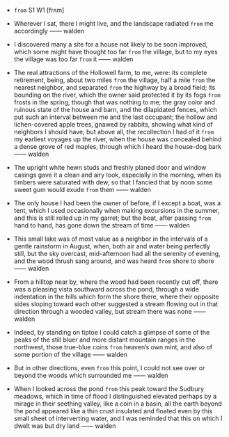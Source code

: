 - `from` S1 W1 [frʌm]



-  Wherever I sat, there I might live, and the landscape radiated `from` me accordingly —— walden

-  I discovered many a site for a house not likely to be soon improved, which some might have thought too far `from` the village, but to my eyes the village was too far `from` it —— walden

- The real attractions of the Hollowell farm, to me, were: its complete retirement, being, about two miles `from` the village, half a mile `from` the nearest neighbor, and separated `from` the highway by a broad field; its bounding on the river, which the owner said protected it by its fogs `from` frosts in the spring, though that was nothing to me; the gray color and ruinous state of the house and barn, and the dilapidated fences, which put such an interval between me and the last occupant; the hollow and lichen-covered apple trees, gnawed by rabbits, showing what kind of neighbors I should have; but above all, the recollection I had of it `from` my earliest voyages up the river, when the house was concealed behind a dense grove of red maples, through which I heard the house-dog bark —— walden

-  The upright white hewn studs and freshly planed door and window casings gave it a clean and airy look, especially in the morning, when its timbers were saturated with dew, so that I fancied that by noon some sweet gum would exude `from` them —— walden

- The only house I had been the owner of before, if I except a boat, was a tent, which I used occasionally when making excursions in the summer, and this is still rolled up in my garret; but the boat, after passing `from` hand to hand, has gone down the stream of time —— walden

- This small lake was of most value as a neighbor in the intervals of a gentle rainstorm in August, when, both air and water being perfectly still, but the sky overcast, mid-afternoon had all the serenity of evening, and the wood thrush sang around, and was heard `from` shore to shore —— walden

-  From a hilltop near by, where the wood had been recently cut off, there was a pleasing vista southward across the pond, through a wide indentation in the hills which form the shore there, where their opposite sides sloping toward each other suggested a stream flowing out in that direction through a wooded valley, but stream there was none —— walden

-  Indeed, by standing on tiptoe I could catch a glimpse of some of the peaks of the still bluer and more distant mountain ranges in the northwest, those true-blue coins `from` heaven’s own mint, and also of some portion of the village —— walden

-  But in other directions, even `from` this point, I could not see over or beyond the woods which surrounded me —— walden

-  When I looked across the pond `from` this peak toward the Sudbury meadows, which in time of flood I distinguished elevated perhaps by a mirage in their seething valley, like a coin in a basin, all the earth beyond the pond appeared like a thin crust insulated and floated even by this small sheet of interverting water, and I was reminded that this on which I dwelt was but dry land —— walden